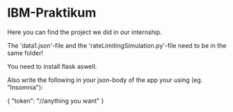 # IBM-Praktikum

Here you can find the project we did in our internship.

The 'data1.json'-file and the 'rateLimitingSimulation.py'-file need to be in the same folder!

You need to install flask aswell.

Also write the following in your json-body of the app your using (eg.  "Insomnia"):

{
    "token": "//anything you want"
}

